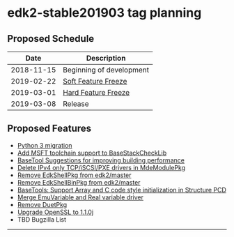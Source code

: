 # edk2-stable201903 tag planning

## Proposed Schedule

| Date       | Description                              |
| ---------- | ---------------------------------------- |
| 2018-11-15 | Beginning of development                 |
| 2019-02-22 | [Soft Feature Freeze](SoftFeatureFreeze) |
| 2019-03-01 | [Hard Feature Freeze](HardFeatureFreeze) |
| 2019-03-08 | Release                                  |

## Proposed Features
* [Python 3 migration](https://bugzilla.tianocore.org/show_bug.cgi?id=55)
* [Add MSFT toolchain support to BaseStackCheckLib](https://bugzilla.tianocore.org/show_bug.cgi?id=1239)
* [BaseTool Suggestions for improving building performance](https://bugzilla.tianocore.org/show_bug.cgi?id=1288)
* [Delete IPv4 only TCP/iSCSI/PXE drivers in MdeModulePkg](https://bugzilla.tianocore.org/show_bug.cgi?id=1278)
* [Remove EdkShellPkg from edk2/master](https://bugzilla.tianocore.org/show_bug.cgi?id=1107)
* [Remove EdkShellBinPkg from edk2/master](https://bugzilla.tianocore.org/show_bug.cgi?id=1108)
* [BaseTools: Support Array and C code style initialization in Structure PCD](https://bugzilla.tianocore.org/show_bug.cgi?id=1292)
* [Merge EmuVariable and Real variable driver](https://bugzilla.tianocore.org/show_bug.cgi?id=1323)
* [Remove DuetPkg](https://bugzilla.tianocore.org/show_bug.cgi?id=1322)
* [Upgrade OpenSSL to 1.1.0j](https://bugzilla.tianocore.org/show_bug.cgi?id=1393)
* TBD Bugzilla List

---
